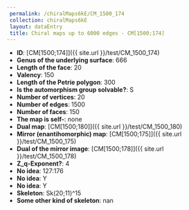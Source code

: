 ```yaml
--- 
 permalink: /chiralMaps6kE/CM_1500_174 
 collection: chiralMaps6kE
 layout: dataEntry
 title: Chiral maps up to 6000 edges - CM[1500;174]
---
```


- **ID**: [CM[1500;174]]({{ site.url }}/test/CM_1500_174)
- **Genus of the underlying surface**: 666
- **Length of the face**: 20
- **Valency**: 150
- **Length of the Petrie polygon**: 300
- **Is the automorphism group solvable?**: S
- **Number of vertices**: 20
- **Number of edges**: 1500
- **Number of faces**: 150
- **The map is self-**: none
- **Dual map**: [CM[1500;180]]({{ site.url }}/test/CM_1500_180)
- **Mirror (enantihomorphic) map**: [CM[1500;175]]({{ site.url }}/test/CM_1500_175)
- **Dual of the mirror image**: [CM[1500;178]]({{ site.url }}/test/CM_1500_178)
- **Z_q-Exponent?**: 4
- **No idea**:  127:176
- **No idea**: Y
- **No idea**: Y
- **Skeleton**: Sk(20;11)^15
- **Some other kind of skeleton**: nan
